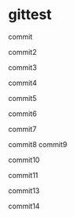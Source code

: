 # gittest

commit

commit2

commit3

commit4

commit5

commit6

commit7

commit8
commit9

commit10

commit11



commit13

commit14